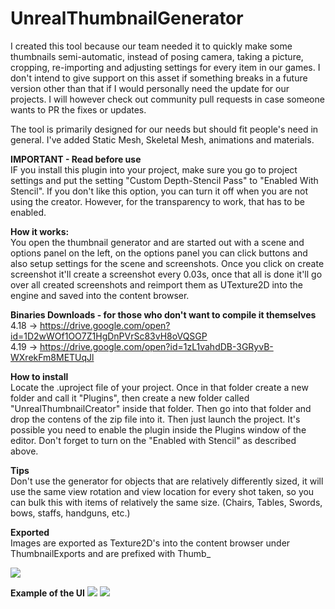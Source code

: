 # UnrealThumbnailGenerator

I created this tool because our team needed it to quickly make some thumbnails semi-automatic, instead of posing camera, taking a picture, cropping, re-importing and adjusting settings for every item in our games. I don't intend to give support on this asset if something breaks in a future version other than that if I would personally need the update for our projects. I will however check out community pull requests in case someone wants to PR the fixes or updates.

The tool is primarily designed for our needs but should fit people's need in general. I've added Static Mesh, Skeletal Mesh, animations and materials.

**IMPORTANT - Read before use**  
IF you install this plugin into your project, make sure you go to project settings and put the setting "Custom Depth-Stencil Pass" to "Enabled With Stencil". If you don't like this option, you can turn it off when you are not using the creator. However, for the transparency to work, that has to be enabled.

**How it works:**  
You open the thumbnail generator and are started out with a scene and options panel on the left, on the options panel you can click buttons and also setup settings for the scene and screenshots.
Once you click on create screenshot it'll create a screenshot every 0.03s, once that all is done it'll go over all created screenshots and reimport them as UTexture2D into the engine and saved into the content browser.

**Binaries Downloads - for those who don't want to compile it themselves**  
4.18 -> https://drive.google.com/open?id=1D2wWOf1OO7Z1HgDnPVrSc83vH8oVQSGP  
4.19 -> https://drive.google.com/open?id=1zL1vahdDB-3GRyvB-WXrekFm8METUqJl

**How to install**  
Locate the .uproject file of your project. Once in that folder create a new folder and call it "Plugins", then create a new folder called "UnrealThumbnailCreator" inside that folder. Then go into that folder and drop the contens of the zip file into it. Then just launch the project. It's possible you need to enable the plugin inside the Plugins window of the editor. Don't forget to turn on the "Enabled with Stencil" as described above.

**Tips**    
Don't use the generator for objects that are relatively differently sized, it will use the same view rotation and view location for every shot taken, so you can bulk this with items of relatively the same size. (Chairs, Tables, Swords, bows, staffs, handguns, etc.)

**Exported**  
Images are exported as Texture2D's into the content browser under ThumbnailExports and are prefixed with Thumb_

![](https://i.imgur.com/q82lJjJ.png)

**Example of the UI**
![](https://i.imgur.com/zraPCAR.png)
![](https://i.imgur.com/NCVYqtw.png)
